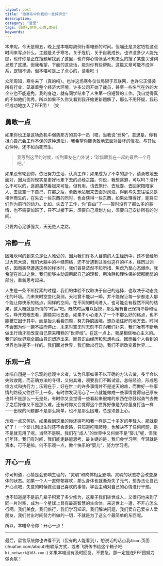 ```yaml
---
layout: post
title: "给寒冬中你我的一些碎碎念"
description:
category: "哲思"
tags: [职场,寒冬,心态,成长]
keywords: 
---
```


本来呢，今天是周五，晚上是本喵每周例行看电影的时间。但喵还是决定牺牲这点时间来写点什么，主题是关于寒冬，关于危机，关于自我成长。也许没多少人能光顾，也许你是正在搜题解找到了这里，也许你心情低落不知怎么的搜了某些关键词发现了这里。但我希望，下面的这些话，能对你有些帮助。这篇文章可能不成体系，逻辑不通，但本喵可是上了点心的，请看吧 :)

众所周知，寒冬来了（真的吗）。也许这场寒冬仅仅局限于互联网，也许它正侵袭所有行业，笼罩着整个经济大环境。许多公司开始了裁员，甚至一些名气在外的大企业也不能避免。我的身边，就有同学结束了人生第一份短暂的工作。我自觉得真的不如他们优秀，所以如果不久你又看到我开始更新题解了，那么不用怀疑，我已经成功地加入了FFF团！（笑

## 勇敢一点

如果你也正是这场危机中弱势那方的其中一员（嗯，当我说“弱势”，意思是，你有担心自己会工作不保的这种想法），我希望你能勇敢地去面对最坏的情况。与其忧心忡忡，还不如向死而生。

> 我写到这里的时候，听到室友在门外说：“珍惜跟我在一起的最后一个月吧。”

如果没有轮到你，依旧努力生活、认真工作；如果成为了不幸的那个，请勇敢地去面对，因为面对现实是更好地走下去的必经之路。你说，我想逃避，可以吗？没什么不可以的，逃避虽然看起来可耻，但有用，请去旅行、去玩耍、去回家陪陪家人、去放空一下自己，在那之后，勇敢地站起来去面对风浪。得到与失去往往总是相伴而生的，在失去一些东西的同时，也会获得一些东西，如果处理得好，能将它们作为前行的动力。比如，失去了工作，你“自由”了——暂时没有了那么多的事情，也不需要加班了，只不过接下来，须要自己规划方向，须要自己安排所有的时间。

只要内心足够强大，天无绝人之路。

## 冷静一点

困难坎坷的到来总是让人难受的，因为我们许多人目前的人生经历中，还不曾经历过大风大浪，我们大脑中的神经网络，还不曾遇到过类似这样的样本，经历过训练，因而突然遭遇这样的样本时，我们容易茫然不知所措、焦虑乃至心态爆炸。我希望在难过之后，我们能够主动调用起自己的理智，用冷静和理性保护起那脆弱的部分，重新思考起来。

人生是一条不断探索的过程，我们的体验不仅取决于自己的选择，也取决于动态变化的环境。而未来时空变化莫测，天地曾不能以一瞬，并不能保证每一步都走入那个能让你快乐的格点，同样的空间，在不同的时间进入，也可能会有截然不同的结果，这大概就是所谓的“时运”吧。既然时运难以捉摸，那么唯有自己保持冷静和理性，睁开双眼去看，脚踏实地去走。如果不小心走入了一个不那么好的格点，也不能被它困于其中，而是抬头看看四周，努力挣脱困境，想办法往好的地方去。时间不会因为你一蹶不振而停止，未来时空无时无刻不在向我们扑来，我们唯有不断地做出行动才能改变自己原来糟糕的“世界线”。在这一点上，我是相信唯心主义的。我们的世界观全部由意识塑造出来，而意识由经历和思想构成，因而每个人看到的世界也许是不一样的。我们面对世界，我们做出行动，我们不断改变着世界......

## 乐观一点

本喵自诩是一个乐观的悲观主义者，认为凡事如果不以正确的方法去做，多半会以失败收尾，而正确方法的寻得，又何其难，须要我们不断试错，总结经验，形成思维方式和执行力；乐观在于，好在世上的许多事情并不是逆天的难，而做好一些事情的路径又往往不止一条，有时你发现用心了一点就能做成一些事情觉得自己原来也并不是那么一无是处，有时你又会觉得一些看起来很难的东西在你鼓起勇气去做了之后好像又不是那么难，还有时你又会觉得这个世界好像是为你量身打造一样——出现的问题都不是那么简单，也不是那么困难，总是须要上心。

乐观一点又何妨。如果看到这里的你还碰巧和我一样是二十多岁的年轻人，那就更好了！一个婴儿刚出生时还不会走路，只知道吃喝爬睡，也解决不了任何问题，是不是就无用了呢，当然不是啊。我们在“成人”的世界中又何尝不是“婴儿”呢，但我们年轻，我们有时间，我们能走路能思考，最关键的是，我们会学习啊。年轻就是资本，可不是嘛。何不乐观一点，做个快乐的“婴儿”，努力学习呢。

## 开心一点

你可知道，心情是会影响生理的，“灵魂”和肉体相互影响，灵魂的状态亦会改变身体的状态。如果一个人一直郁郁寡欢，那么身体也就渐渐失了元气，想办法让自己开心点吧，失意的时候做点自己喜欢的事情，学会主动对自己的心情进行干预。

也不知道是不是前几辈子积累了多少修为，这辈子我们转世成人，又很巧地来到了同一片时空，成为一个星球上具有最高智慧的生命体。来这世上一遭，不开心怎么行啊。我们美食，我们旅行，我们学习知识，我们解决问题，我们爱自己爱亲人爱朋友，我们付出时间努力所做的一切，不就是为了这么个最简单的东西呢。

所以，本喵命令你：开心一点！

---

最后，留言系统你也许看不到（但有的人能看到），想说话的话点我`About`页面(ihuafan.com/about)有联系方式，或者飞鸽传书给这个箱子吧: `hi_network@163.com` :) 如果本喵没有及时回复，不要急，那一定是在FFF团努力做贡献！